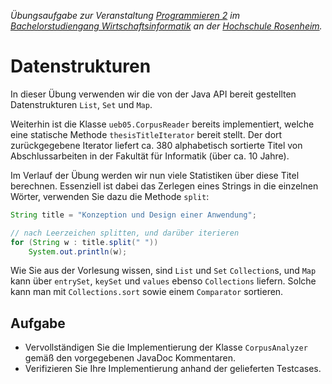 _Übungsaufgabe zur Veranstaltung [Programmieren 2](https://hsro-wif-prg2.github.io) im [Bachelorstudiengang Wirtschaftsinformatik](https://www.fh-rosenheim.de/technik/informatik-mathematik/wirtschaftsinformatik-bachelor/) an der [Hochschule Rosenheim](http://www.fh-rosenheim.de)._


# Datenstrukturen

In dieser Übung verwenden wir die von der Java API bereit gestellten Datenstrukturen `List`, `Set` und `Map`.

Weiterhin ist die Klasse `ueb05.CorpusReader` bereits implementiert, welche eine statische Methode `thesisTitleIterator` bereit stellt.
Der dort zurückgegebene Iterator liefert ca. 380 alphabetisch sortierte Titel von Abschlussarbeiten in der Fakultät für Informatik (über ca. 10 Jahre).

Im Verlauf der Übung werden wir nun viele Statistiken über diese Titel berechnen.
Essenziell ist dabei das Zerlegen eines Strings in die einzelnen Wörter, verwenden Sie dazu die Methode `split`:

```java
String title = "Konzeption und Design einer Anwendung";

// nach Leerzeichen splitten, und darüber iterieren
for (String w : title.split(" "))
	System.out.println(w);
```

Wie Sie aus der Vorlesung wissen, sind `List` und `Set` `Collection`s, und `Map` kann über `entrySet`, `keySet` und `values` ebenso `Collections` liefern.
Solche kann man mit `Collections.sort` sowie einem `Comparator` sortieren.


## Aufgabe

- Vervollständigen Sie die Implementierung der Klasse `CorpusAnalyzer` gemäß den vorgegebenen JavaDoc Kommentaren.
- Verifizieren Sie Ihre Implementierung anhand der gelieferten Testcases.
